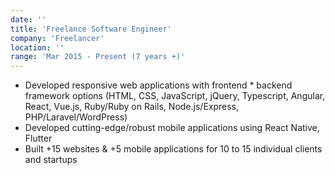 ```yaml
---
date: ''
title: 'Freelance Software Engineer'
company: 'Freelancer'
location: ''
range: 'Mar 2015 - Present (7 years +)'
---
```


- Developed responsive web applications with frontend * backend framework options (HTML, CSS, JavaScript, jQuery, Typescript, Angular, React, Vue.js, Ruby/Ruby on Rails, Node.js/Express, PHP/Laravel/WordPress)
- Developed cutting-edge/robust mobile applications using React Native, Flutter
- Built +15 websites & +5 mobile applications for 10 to 15 individual clients and startups
